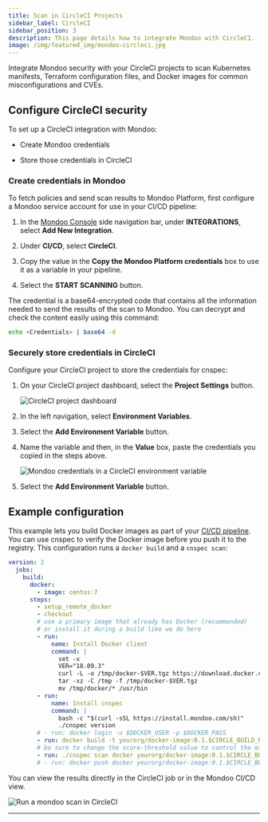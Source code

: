 ```yaml
---
title: Scan in CircleCI Projects
sidebar_label: CircleCI
sidebar_position: 3
description: This page details how to integrate Mondoo with CircleCI.
image: /img/featured_img/mondoo-circleci.jpg
---
```


Integrate Mondoo security with your CircleCI projects to scan Kubernetes manifests, Terraform configuration files, and Docker images for common misconfigurations and CVEs.

## Configure CircleCI security

To set up a CircleCI integration with Mondoo:

- Create Mondoo credentials

- Store those credentials in CircleCI

### Create credentials in Mondoo

To fetch policies and send scan results to Mondoo Platform, first configure a Mondoo service account for use in your CI/CD pipeline:

1. In the [Mondoo Console](https://console.mondoo.com) side navigation bar, under **INTEGRATIONS**, select **Add New Integration**.

2. Under **CI/CD**, select **CircleCI**.

3. Copy the value in the **Copy the Mondoo Platform credentials** box to use it as a variable in your pipeline.

4. Select the **START SCANNING** button.

The credential is a base64-encrypted code that contains all the information needed to send the results of the scan to Mondoo. You can decrypt and check the content easily using this command:

```bash
echo <Credentials> | base64 -d
```

### Securely store credentials in CircleCI

Configure your CircleCI project to store the credentials for cnspec:

1. On your CircleCI project dashboard, select the **Project Settings** button.

   ![CircleCI project dashboard](/img/platform/infra/circleci/dash.png)

2. In the left navigation, select **Environment Variables**.

3. Select the **Add Environment Variable** button.

4. Name the variable and then, in the **Value** box, paste the credentials you copied in the steps above.

   ![Mondoo credentials in a CircleCI environment variable](/img/platform/infra/circleci/environment-variable.png)

5. Select the **Add Environment Variable** button.

## Example configuration

This example lets you build Docker images as part of your [CI/CD pipeline](https://circleci.com/docs/building-docker-images/). You can use cnspec to verify the Docker image before you push it to the registry. This configuration runs a `docker build` and a `cnspec scan`:

```yml title=".circleci/config.yml"
version: 2
  jobs:
    build:
      docker:
        - image: centos:7
      steps:
        - setup_remote_docker
        - checkout
        # use a primary image that already has Docker (recommended)
        # or install it during a build like we do here
        - run:
            name: Install Docker client
            command: |
              set -x
              VER="18.09.3"
              curl -L -o /tmp/docker-$VER.tgz https://download.docker.com/linux/static/stable/x86_64/docker-$VER.tgz
              tar -xz -C /tmp -f /tmp/docker-$VER.tgz
              mv /tmp/docker/* /usr/bin
        - run:
            name: Install cnspec
            command: |
              bash -c "$(curl -sSL https://install.mondoo.com/sh)"
              ./cnspec version
        # - run: docker login -u $DOCKER_USER -p $DOCKER_PASS
        - run: docker build -t yourorg/docker-image:0.1.$CIRCLE_BUILD_NUM .
        # be sure to change the score-threshold value to control the minimum accepted asset score before CI jobs fail
        - run: ./cnspec scan docker yourorg/docker-image:0.1.$CIRCLE_BUILD_NUM --score-threshold 90
        # - run: docker push docker yourorg/docker-image:0.1.$CIRCLE_BUILD_NUM
```

You can view the results directly in the CircleCI job or in the Mondoo CI/CD view.

![Run a mondoo scan in CircleCI](/img/platform/infra/circleci/mondoo-cicd-circleci-result-text.png)

---
